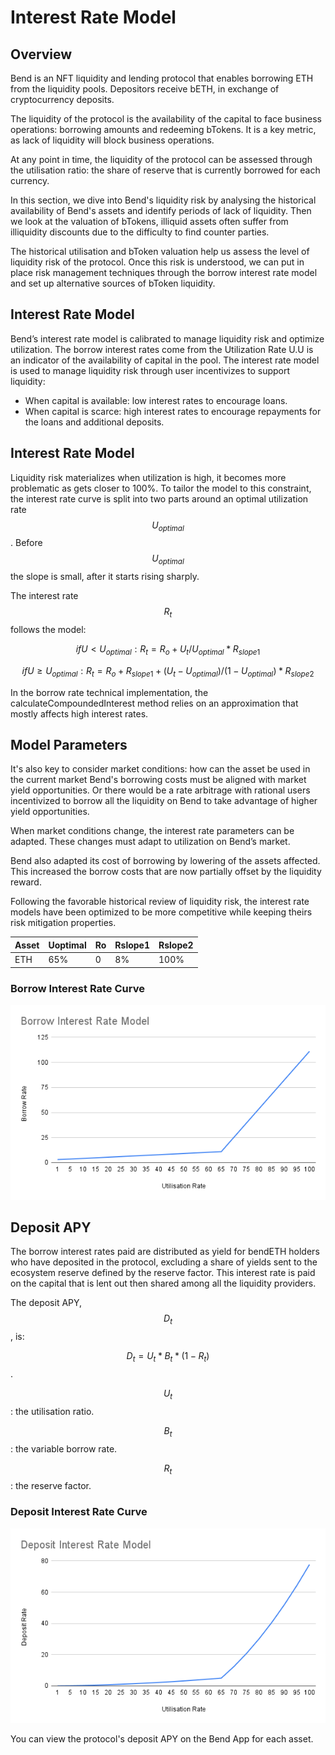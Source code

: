 # Interest Rate Model

## Overview

Bend is an NFT liquidity and lending protocol that enables borrowing ETH from the liquidity pools. Depositors receive bETH, in exchange of cryptocurrency deposits.

The liquidity of the protocol is the availability of the capital to face business operations: borrowing amounts and redeeming bTokens. It is a key metric, as lack of liquidity will block business operations.

At any point in time, the liquidity of the protocol can be assessed through the utilisation ratio: the share of reserve that is currently borrowed for each currency.

In this section, we dive into Bend's liquidity risk by analysing the historical availability of Bend's assets and identify periods of lack of liquidity. Then we look at the valuation of bTokens, illiquid assets often suffer from illiquidity discounts due to the difficulty to find counter parties.

The historical utilisation and bToken valuation help us assess the level of liquidity risk of the protocol. Once this risk is understood, we can put in place risk management techniques through the borrow interest rate model and set up alternative sources of bToken liquidity.

## Interest Rate Model

Bend’s interest rate model is calibrated to manage liquidity risk and optimize utilization. The borrow interest rates come from the Utilization Rate U.U is an indicator of the availability of capital in the pool. The interest rate model is used to manage liquidity risk through user incentivizes to support liquidity:

* When capital is available: low interest rates to encourage loans.
* When capital is scarce: high interest rates to encourage repayments for the loans and additional deposits.

## Interest Rate Model <a href="#interest-rate-model" id="interest-rate-model"></a>

Liquidity risk materializes when utilization is high, it becomes more problematic as gets closer to 100%. To tailor the model to this constraint, the interest rate curve is split into two parts around an optimal utilization rate $$U_{optimal}$$. Before $$U_{optimal}$$ the slope is small, after it starts rising sharply.

The interest rate $$R_t$$ follows the model:

$$if U < U_{optimal}: R_t = R_o + U_t / U_{optimal} * R_{slope1}$$

$$if U \ge U_{optimal}: R_t = R_o + R_{slope1} + (U_t - U_{optimal}) / (1 - U_{optimal}) * R_{slope2}$$

In the borrow rate technical implementation, the calculateCompoundedInterest method relies on an approximation that mostly affects high interest rates.

## Model Parameters

It's also key to consider market conditions: how can the asset be used in the current market Bend's borrowing costs must be aligned with market yield opportunities. Or there would be a rate arbitrage with rational users incentivized to borrow all the liquidity on Bend to take advantage of higher yield opportunities.

When market conditions change, the interest rate parameters can be adapted. These changes must adapt to utilization on Bend’s market.

Bend also adapted its cost of borrowing by lowering of the assets affected. This increased the borrow costs that are now partially offset by the liquidity reward.

Following the favorable historical review of liquidity risk, the interest rate models have been optimized to be more competitive while keeping theirs risk mitigation properties.

| Asset | Uoptimal | Ro | Rslope1 | Rslope2 |
| ----- | -------- | -- | ------- | ------- |
| ETH   | 65%      | 0  | 8%      | 100%    |

### Borrow Interest Rate Curve

![](<../.gitbook/assets/Borrow Interest Rate Model.png>)

## Deposit APY

The borrow interest rates paid are distributed as yield for bendETH holders who have deposited in the protocol, excluding a share of yields sent to the ecosystem reserve defined by the reserve factor. This interest rate is paid on the capital that is lent out then shared among all the liquidity providers.

The deposit APY, $$D_t$$, is:

$$D_t = U_t * B_t * (1-R_t)$$.

$$U_t$$: the utilisation ratio.

$$B_t$$: the variable borrow rate.

$$R_t$$: the reserve factor.

### Deposit Interest Rate Curve

![Deposit Interest Rate Model](<../.gitbook/assets/Deposit Interest Rate Model.png>)

You can view the protocol's deposit APY on the Bend App for each asset.
